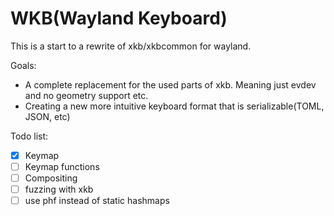 # WKB(Wayland Keyboard)

This is a start to a rewrite of xkb/xkbcommon for wayland.

Goals: 
- A complete replacement for the used parts of xkb. Meaning just evdev and no geometry support etc.
- Creating a new more intuitive keyboard format that is serializable(TOML, JSON, etc)

Todo list:
- [x] Keymap
- [ ] Keymap functions 
- [ ] Compositing
- [ ] fuzzing with xkb 
- [ ] use phf instead of static hashmaps

